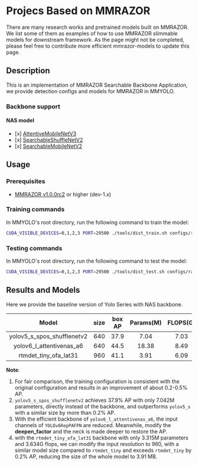 # Projecs Based on MMRAZOR

There are many research works and pretrained models built on MMRAZOR. We list some of them as examples of how to use MMRAZOR slimmable models for downstream framework. As the page might not be completed, please feel free to contribute more efficient mmrazor-models to update this page.

## Description

This is an implementation of MMRAZOR Searchable Backbone Application, we provide detection configs and models for MMRAZOR in MMYOLO.

### Backbone support

#### NAS model

- \[x\] [AttentiveMobileNetV3](https://github.com/open-mmlab/mmrazor/blob/dev-1.x/configs/_base_/nas_backbones/attentive_mobilenetv3_supernet.py)
- \[x\] [SearchableShuffleNetV2](https://github.com/open-mmlab/mmrazor/blob/dev-1.x/configs/_base_/nas_backbones/spos_shufflenet_supernet.py)
- \[x\] [SearchableMobileNetV2](https://github.com/open-mmlab/mmrazor/blob/dev-1.x/configs/_base_/nas_backbones/spos_mobilenet_supernet.py)

## Usage

### Prerequisites

- [MMRAZOR v1.0.0rc2](https://github.com/open-mmlab/mmrazor/tree/v1.0.0rc2) or higher (dev-1.x)

### Training commands

In MMYOLO's root directory, run the following command to train the model:

```bash
CUDA_VISIBLE_DEVICES=0,1,2,3 PORT=29500 ./tools/dist_train.sh configs/razor/subnets/yolov5_s_spos_shufflenetv2_syncbn_8xb16-300e_coco.py
```

### Testing commands

In MMYOLO's root directory, run the following command to test the model:

```bash
CUDA_VISIBLE_DEVICES=0,1,2,3 PORT=29500 ./tools/dist_test.sh configs/razor/subnets/yolov5_s_spos_shufflenetv2_syncbn_8xb16-300e_coco.py ${CHECKPOINT_PATH}
```

## Results and Models

Here we provide the baseline version of Yolo Series with NAS backbone.

|           Model            | size | box AP | Params(M) | FLOPS(G) |                                                                   Config                                                                   |                                                                           Download                                                                            |
| :------------------------: | :--: | :----: | :-------: | :------: | :----------------------------------------------------------------------------------------------------------------------------------------: | :-----------------------------------------------------------------------------------------------------------------------------------------------------------: |
| yolov5_s_spos_shufflenetv2 | 640  |  37.9  |   7.04    |   7.03   |     [config](https://github.com/open-mmlab/mmyolo/tree/dev/configs/razor/subnets/yolov5_s_spos_shufflenetv2_syncbn_8xb16-300e_coco.py)     |         [model](https://download.openmmlab.com/mmrazor/v1/spos/yolov5/yolov5_s_spos_shufflenetv2_syncbn_8xb16-300e_coco_20230109_155302-777fd6f1.pth)         |
|  yolov6_l_attentivenas_a6  | 640  |  44.5  |   18.38   |   8.49   | [config](https://github.com/open-mmlab/mmyolo/tree/dev/configs/razor/subnets/yolov6_l_attentivenas_a6_d12_syncbn_fast_16xb16-300e_coco.py) | [model](https://download.openmmlab.com/mmrazor/v1/attentivenas/yolov6/yolov6_l_attentivenas_a6_d12_syncbn_fast_16xb16-300e_coco_20230108_174944-4970f0b7.pth) |
|   rtmdet_tiny_ofa_lat31    | 960  |  41.1  |   3.91    |   6.09   |       [config](https://github.com/open-mmlab/mmyolo/tree/dev/configs/razor/subnets/rtmdet_tiny_ofa_lat31_syncbn_16xb16-300e_coco.py)       |           [model](https://download.openmmlab.com/mmrazor/v1/ofa/rtmdet/rtmdet_tiny_ofa_lat31_syncbn_16xb16-300e_coco_20230108_222141-24ff87dex.pth)           |

**Note**:

1. For fair comparison, the training configuration is consistent with the original configuration and results in an improvement of about 0.2-0.5% AP.
2. `yolov5_s_spos_shufflenetv2` achieves 37.9% AP with only 7.042M parameters, directly instead of the backbone, and outperforms `yolov5_s` with a similar size by more than 0.2% AP.
3. With the efficient backbone of `yolov6_l_attentivenas_a6`, the input channels of `YOLOv6RepPAFPN` are reduced. Meanwhile, modify the **deepen_factor** and the neck is made deeper to restore the AP.
4. with the `rtmdet_tiny_ofa_lat31` backbone with only 3.315M parameters and 3.634G flops, we can modify the input resolution to 960, with a similar model size compared to `rtmdet_tiny` and exceeds `rtmdet_tiny` by 0.2% AP, reducing the size of the whole model to 3.91 MB.
